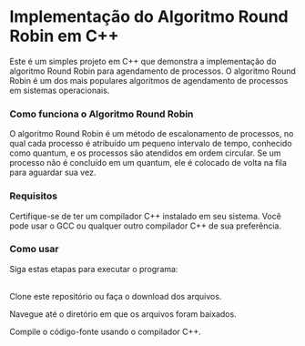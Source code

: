 <h1>Implementação do Algoritmo Round Robin em C++</h1>
<p>Este é um simples projeto em C++ que demonstra a implementação do algoritmo Round Robin para agendamento de processos. O algoritmo Round Robin é um dos mais populares algoritmos de agendamento de processos em sistemas operacionais.</p>

<h3>Como funciona o Algoritmo Round Robin</h3>
O algoritmo Round Robin é um método de escalonamento de processos, no qual cada processo é atribuído um pequeno intervalo de tempo, conhecido como quantum, e os processos são atendidos em ordem circular. Se um processo não é concluído em um quantum, ele é colocado de volta na fila para aguardar sua vez.

<br>

<h3>Requisitos</h3>
Certifique-se de ter um compilador C++ instalado em seu sistema. Você pode usar o GCC ou qualquer outro compilador C++ de sua preferência.

<br>

<h3>Como usar</h3>
Siga estas etapas para executar o programa:

<br>
<br>

<p>Clone este repositório ou faça o download dos arquivos.</p>
<p>Navegue até o diretório em que os arquivos foram baixados.</p>
<p>Compile o código-fonte usando o compilador C++.</p>
